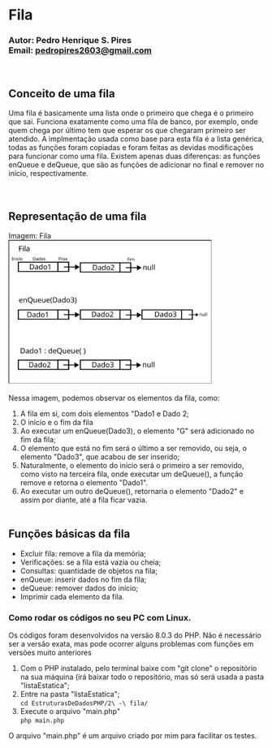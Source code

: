 # Fila
### Autor: Pedro Henrique S. Pires <br/>Email: pedropires2603@gmail.com
<br/>

## Conceito de uma fila
Uma fila é basicamente uma lista onde o primeiro que chega é o primeiro que sai. Funciona exatamente como uma fila de banco, por exemplo, onde quem chega por último tem que esperar os que chegaram primeiro ser atendido. A implmentação usada como base para esta fila é a lista genérica, todas as funções foram copiadas e foram feitas as devidas modificações para funcionar como uma fila. Existem apenas duas diferenças: as funções enQueue e deQueue, que são as funções de adicionar no final e remover no início, respectivamente.<br/>
<br/><br/>

## Representação de uma fila
Imagem: Fila<br/>
<img src="./imgs/fila.png" width="400"><br/><br/>
Nessa imagem, podemos observar os elementos da fila, como:
1. A fila em si, com dois elementos "Dado1 e Dado 2;
2. O início e o fim da fila
3. Ao executar um enQueue(Dado3), o elemento "G" será adicionado no fim da fila;
4. O elemento que está no fim será o último a ser removido, ou seja, o elemento "Dado3", que acabou de ser inserido;
5. Naturalmente, o elemento do início será o primeiro a ser removido, como visto na terceira fila, onde executar um deQueue(), a função remove e retorna o elemento "Dado1".
6. Ao executar um outro deQueue(), retornaria o elemento "Dado2" e assim por diante, até a fila ficar vazia.
<br/><br/>

## Funções básicas da fila
* Excluir fila: remove a fila da memória;
* Verificações: se a fila está vazia ou cheia;
* Consultas: quantidade de objetos na fila;
* enQueue: inserir dados no fim da fila;
* deQueue: remover dados do início;
* Imprimir cada elemento da fila.


### Como rodar os códigos no seu PC com Linux.
Os códigos foram desenvolvidos na versão 8.0.3 do PHP. Não é necessário ser a versão exata, mas pode ocorrer alguns problemas com funções em versões muito anteriores</br>
1. Com o PHP instalado, pelo terminal baixe com "git clone" o repositório na sua máquina (irá baixar todo o repositório, mas só será usada a pasta "listaEstatica";</br>
2. Entre na pasta "listaEstatica";</br>
`cd EstruturasDeDadosPHP/2\ -\ fila/`</br>
3. Execute o arquivo "main.php"</br>
`php main.php`</p>

O arquivo "main.php" é um arquivo criado por mim para facilitar os testes.</br>